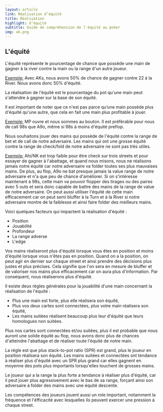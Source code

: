 ```yaml
---
layout: article
link: Réalisation d’équité
title: Réalisation
highlight: d’équité
subtitle: Guide de compréhension de l'équité au poker
img: ak.png
---
```


<div class="py-16 bg-white overflow-hidden lg:py-16s">
  <div class="relative max-w-xl mx-auto px-4 sm:px-6 lg:px-8 lg:max-w-screen-xl">
    <h2 class="text-center mt-1 text-4xl tracking-tight leading-10 font-semibold text-gray-900 sm:leading-none sm:text-6xl lg:text-5xl xl:text-5xl">
      L'équité
    </h2>
    <div class="max-w-3xl mx-auto">
      <p class="text-left max-w-3xl mx-auto mt-12 text-xl leading-7 text-gray-500 text-justify">
        <span class="underline-pink">L'équité</span> représente le pourcentage de chance que possède une main de gagner à la river contre la main ou la range d'un autre joueur.
      </p>
      <p class="text-left max-w-3xl mx-auto mt-12 text-xl leading-7 text-gray-500 text-justify">
        <u>Exemple:</u> Avec AKs, nous avons 50% de chance de gagner contre 22 à la River. Nous avons donc 50% d'équité.
      </p>
      <p class="text-left max-w-3xl mx-auto mt-12 text-xl leading-7 text-gray-500 text-justify">
        <span class="underline-pink">La réalisation de l'équité</span> est le pourcentage du pot qu'une main peut s'attendre à gagner sur la base de son équité.
      </p>
      <p class="text-left max-w-3xl mx-auto mt-12 text-xl leading-7 text-gray-500 text-justify">
        Il est important de noter que ce n'est pas parce qu’une main possède plus d'équité qu'une autre, que cela en fait une main plus profitable à jouer.
      </p>
      <p class="text-left max-w-3xl mx-auto mt-12 text-xl leading-7 text-gray-500 text-justify">
        <u>Exemple:</u> MP ouvre et nous sommes au bouton. Il est préférable pour nous de call 98s que A9o, même si 98s à moins d'équité preflop.
      </p>
      <p class="text-left max-w-3xl mx-auto mt-12 text-xl leading-7 text-gray-500 text-justify">
        Nous souhaitons jouer des mains qui possède de l'équité contre la range de bet et de call de notre adversaire. Les mains qui ont une grosse équité contre la range de check/fold de notre adversaire ne sont pas très utiles.
      </p>
      <p class="text-left max-w-3xl mx-auto mt-12 text-xl leading-7 text-gray-500 text-justify">
        <u>Exemple:</u> Ahi/NK est trop faible pour être check sur trois streets et pour essayer de gagner à l'abattage, et quand nous misons, nous ne réalisons jamais notre équité car notre adversaire va folder toutes ses plus mauvaises mains. De plus, au flop, A9o ne bat presque jamais la value range de notre adversaire et n'a que peu de chance d'améliorer. Si on s'intéresse maintenant à 98s, cette main va pouvoir flopper des tirages ou des paires avec 5 outs et sera donc capable de battre des mains de la range de value de notre adversaire. On peut aussi utiliser l'équité de cette main efficacement car on peut semi bluffer à la Turn et à la River si notre adversaire montre de la faiblesse et ainsi faire folder des meilleurs mains.
      </p>
      <p class="text-left max-w-3xl mx-auto mt-12 text-xl leading-7 text-gray-500 text-justify">
        Voici quelques facteurs qui impactent la réalisation d'équité :
      </p>
      <ul class="text-left max-w-3xl mx-auto mt-6 text-xl leading-7 text-gray-500 list-disc list-inside">
        <li>Position</li>
        <li>Jouabilité</li>
        <li>Profondeur</li>
        <li>La range adverse</li>
        <li>L'edge</li>
      </ul>
      <p class="text-left max-w-3xl mx-auto mt-12 text-xl leading-7 text-gray-500 text-justify">
        Vos mains réaliseront plus d'équité lorsque vous êtes en position et moins d'équité lorsque vous n'êtes pas en position. Quand on a la position, on peut agir en dernier sur chaque street et ainsi prendre des décisions plus justes et plus précises. Cela signifie que l'on sera en mesure de bluffer et de valoriser nos mains plus efficacement car on aura plus d'information. Par conséquent, nous réaliserons plus d'équité.
      </p>
      <p class="text-left max-w-3xl mx-auto mt-12 text-xl leading-7 text-gray-500 text-justify">
        Il existe deux règles générales pour la jouabilité d'une main concernant la réalisation de l'équité :
      </p>
      <ul class="text-left max-w-3xl mx-auto mt-6 text-xl leading-7 text-gray-500 list-disc list-inside">
        <li>Plus une main est forte, plus elle réalisera son équité,</li>
        <li>Plus vos deux cartes sont connectées, plus votre main réalisera son équité,</li>
        <li>Les mains suitées réalisent beaucoup plus leur d'équité que leurs homologues non suitées.</li>
      </ul>
      <p class="text-left max-w-3xl mx-auto mt-12 text-xl leading-7 text-gray-500 text-justify">
        Plus nos cartes sont connectées et/ou suitées, plus il est probable que nous auront une solide équité au flop, nous avons donc plus de chances d'atteindre l'abattage et de réaliser toute l'équité de notre main.
      </p>
      <p class="text-left max-w-3xl mx-auto mt-12 text-xl leading-7 text-gray-500 text-justify">
        La régle est que plus stack-to-pot ratio (SPR) est grand, plus le joueur en position réalisera son équité. Les mains suitées et connectées ont tendance à réaliser plus d'équité avec un SPR plus grand car elles gagnent en moyenne des pots plus importants lorsqu'elles touchent de grosses mains.
      </p>
      <p class="text-left max-w-3xl mx-auto mt-12 text-xl leading-7 text-gray-500 text-justify">
        Le joueur qui a la range la plus forte a tendance à réaliser plus d'équité, car il peut jouer plus agressivement avec le bas de sa range, forçant ainsi son adversaire à folder des mains avec une équité descente.
      </p>
      <p class="text-left max-w-3xl mx-auto mt-12 text-xl leading-7 text-gray-500 text-justify">
        Les compétences des joueurs jouent aussi un role important, notamment la fréquence et l'éfficacité avec lesquelles ils peuvent exercer une pression à chaque street.
      </p>
    </div>
  </div>
</div>
